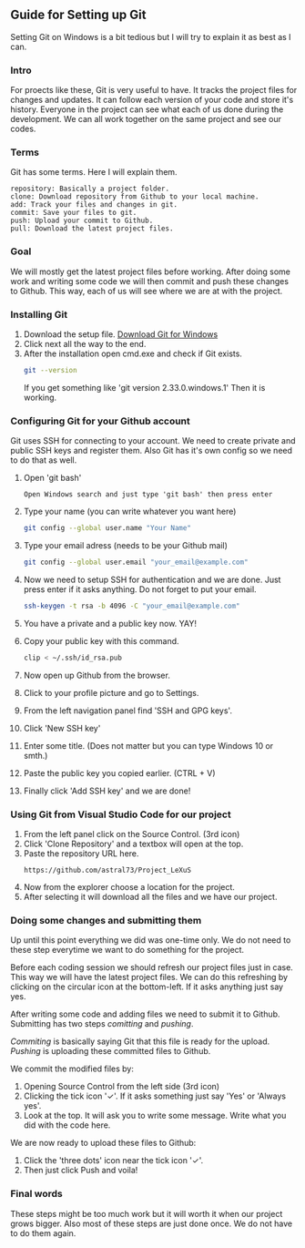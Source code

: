## Guide for Setting up Git
Setting Git on Windows is a bit tedious but I will try to explain it as best as I can.

### Intro
For proects like these, Git is very useful to have. It tracks the project files for changes and updates. It can follow each version of your code and store it's history. Everyone in the project can see what each of us done during the development. We can all work together on the same project and see our codes.

### Terms
Git has some terms. Here I will explain them.

    repository: Basically a project folder.
    clone: Download repository from Github to your local machine.
    add: Track your files and changes in git.
    commit: Save your files to git.
    push: Upload your commit to Github.
    pull: Download the latest project files.

### Goal
We will mostly get the latest project files before working. After doing some work and writing some code we will then commit and push these changes to Github. This way, each of us will see where we are at with the project.

### Installing Git
1. Download the setup file.
[Download Git for Windows](https://git-scm.com/downloads)
2. Click next all the way to the end.
3. After the installation open cmd.exe and check if Git exists.
    ```bash
    git --version
    ```
    If you get something like 'git version 2.33.0.windows.1' Then it is working.

### Configuring Git for your Github account
Git uses SSH for connecting to your account. We need to create private and public SSH keys and register them. Also Git has it's own config so we need to do that as well.

1. Open 'git bash'
    ```text
    Open Windows search and just type 'git bash' then press enter
    ```

2. Type your name (you can write whatever you want here)
    ```bash
    git config --global user.name "Your Name"
    ```

3. Type your email adress (needs to be your Github mail)
    ```bash
    git config --global user.email "your_email@example.com"
    ```
4. Now we need to setup SSH for authentication and we are done.
   Just press enter if it asks anything. Do not forget to put your email.
    ```bash
    ssh-keygen -t rsa -b 4096 -C "your_email@example.com"
    ```
5. You have a private and a public key now. YAY!
6. Copy your public key with this command.
    ```bash
    clip < ~/.ssh/id_rsa.pub
    ```
7. Now open up Github from the browser.
8. Click to your profile picture and go to Settings.
9. From the left navigation panel find 'SSH and GPG keys'.
10. Click 'New SSH key'
11. Enter some title. (Does not matter but you can type Windows 10 or smth.)
12. Paste the public key you copied earlier. (CTRL + V)
13. Finally click 'Add SSH key' and we are done!

### Using Git from Visual Studio Code for our project
1. From the left panel click on the Source Control. (3rd icon)
2. Click 'Clone Repository' and a textbox will open at the top.
3. Paste the repository URL here.
    ```text
    https://github.com/astral73/Project_LeXuS
    ```
4. Now from the explorer choose a location for the project.
5. After selecting it will download all the files and we have our project.

### Doing some changes and submitting them
Up until this point everything we did was one-time only. We do not need to these step everytime we want to do something for the project.

Before each coding session we should refresh our project files just in case. This way we will have the latest project files.
We can do this refreshing by clicking on the circular icon at the bottom-left. If it asks anything just say yes.

After writing some code and adding files we need to submit it to Github. Submitting has two steps *comitting* and *pushing*.

*Commiting* is basically saying Git that this file is ready for the upload.
*Pushing* is uploading these committed files to Github.

We commit the modified files by:
1. Opening Source Control from the left side (3rd icon)
2. Clicking the tick icon '✓'. If it asks something just say 'Yes' or 'Always yes'.
3. Look at the top. It will ask you to write some message. Write what you did with the code here.

We are now ready to upload these files to Github:
1. Click the 'three dots' icon near the tick icon '✓'.
2. Then just click Push and voila!

### Final words
These steps might be too much work but it will worth it when our project grows bigger. Also most of these steps are just done once. We do not have to do them again.